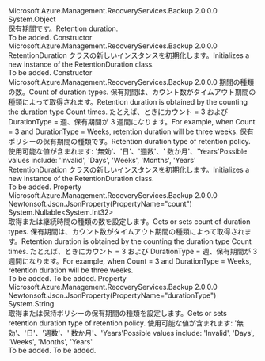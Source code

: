 <Type Name="RetentionDuration" FullName="Microsoft.Azure.Management.RecoveryServices.Backup.Models.RetentionDuration">
  <TypeSignature Language="C#" Value="public class RetentionDuration" />
  <TypeSignature Language="ILAsm" Value=".class public auto ansi beforefieldinit RetentionDuration extends System.Object" />
  <TypeSignature Language="DocId" Value="T:Microsoft.Azure.Management.RecoveryServices.Backup.Models.RetentionDuration" />
  <TypeSignature Language="VB.NET" Value="Public Class RetentionDuration" />
  <TypeSignature Language="F#" Value="type RetentionDuration = class" />
  <AssemblyInfo>
    <AssemblyName>Microsoft.Azure.Management.RecoveryServices.Backup</AssemblyName>
    <AssemblyVersion>2.0.0.0</AssemblyVersion>
  </AssemblyInfo>
  <Base>
    <BaseTypeName>System.Object</BaseTypeName>
  </Base>
  <Interfaces />
  <Docs>
    <summary>
            <span data-ttu-id="6b9ee-101">保有期間です。</span><span class="sxs-lookup"><span data-stu-id="6b9ee-101">Retention duration.</span></span>
            </summary>
    <remarks>To be added.</remarks>
  </Docs>
  <Members>
    <Member MemberName=".ctor">
      <MemberSignature Language="C#" Value="public RetentionDuration ();" />
      <MemberSignature Language="ILAsm" Value=".method public hidebysig specialname rtspecialname instance void .ctor() cil managed" />
      <MemberSignature Language="DocId" Value="M:Microsoft.Azure.Management.RecoveryServices.Backup.Models.RetentionDuration.#ctor" />
      <MemberSignature Language="VB.NET" Value="Public Sub New ()" />
      <MemberType>Constructor</MemberType>
      <AssemblyInfo>
        <AssemblyName>Microsoft.Azure.Management.RecoveryServices.Backup</AssemblyName>
        <AssemblyVersion>2.0.0.0</AssemblyVersion>
      </AssemblyInfo>
      <Parameters />
      <Docs>
        <summary>
            <span data-ttu-id="6b9ee-102">RetentionDuration クラスの新しいインスタンスを初期化します。</span><span class="sxs-lookup"><span data-stu-id="6b9ee-102">Initializes a new instance of the RetentionDuration class.</span></span>
            </summary>
        <remarks>To be added.</remarks>
      </Docs>
    </Member>
    <Member MemberName=".ctor">
      <MemberSignature Language="C#" Value="public RetentionDuration (Nullable&lt;int&gt; count = null, string durationType = null);" />
      <MemberSignature Language="ILAsm" Value=".method public hidebysig specialname rtspecialname instance void .ctor(valuetype System.Nullable`1&lt;int32&gt; count, string durationType) cil managed" />
      <MemberSignature Language="DocId" Value="M:Microsoft.Azure.Management.RecoveryServices.Backup.Models.RetentionDuration.#ctor(System.Nullable{System.Int32},System.String)" />
      <MemberSignature Language="VB.NET" Value="Public Sub New (Optional count As Nullable(Of Integer) = null, Optional durationType As String = null)" />
      <MemberSignature Language="F#" Value="new Microsoft.Azure.Management.RecoveryServices.Backup.Models.RetentionDuration : Nullable&lt;int&gt; * string -&gt; Microsoft.Azure.Management.RecoveryServices.Backup.Models.RetentionDuration" Usage="new Microsoft.Azure.Management.RecoveryServices.Backup.Models.RetentionDuration (count, durationType)" />
      <MemberType>Constructor</MemberType>
      <AssemblyInfo>
        <AssemblyName>Microsoft.Azure.Management.RecoveryServices.Backup</AssemblyName>
        <AssemblyVersion>2.0.0.0</AssemblyVersion>
      </AssemblyInfo>
      <Parameters>
        <Parameter Name="count" Type="System.Nullable&lt;System.Int32&gt;" />
        <Parameter Name="durationType" Type="System.String" />
      </Parameters>
      <Docs>
        <param name="count"><span data-ttu-id="6b9ee-103">期間の種類の数。</span><span class="sxs-lookup"><span data-stu-id="6b9ee-103">Count of duration types.</span></span> <span data-ttu-id="6b9ee-104">保有期間は、カウント数がタイムアウト期間の種類によって取得されます。</span><span class="sxs-lookup"><span data-stu-id="6b9ee-104">Retention duration is obtained by the counting the duration type Count times.</span></span>
            <span data-ttu-id="6b9ee-105">たとえば、ときにカウント = 3 および DurationType = 週、保有期間が 3 週間になります。</span><span class="sxs-lookup"><span data-stu-id="6b9ee-105">For example, when Count = 3 and DurationType = Weeks, retention duration will be three weeks.</span></span></param>
        <param name="durationType"><span data-ttu-id="6b9ee-106">保有ポリシーの保有期間の種類です。</span><span class="sxs-lookup"><span data-stu-id="6b9ee-106">Retention duration type of retention policy.</span></span> <span data-ttu-id="6b9ee-107">使用可能な値が含まれます: '無効'、'日'、'週数'、' 数か月'、'Years'</span><span class="sxs-lookup"><span data-stu-id="6b9ee-107">Possible values include: 'Invalid', 'Days', 'Weeks', 'Months', 'Years'</span></span></param>
        <summary>
            <span data-ttu-id="6b9ee-108">RetentionDuration クラスの新しいインスタンスを初期化します。</span><span class="sxs-lookup"><span data-stu-id="6b9ee-108">Initializes a new instance of the RetentionDuration class.</span></span>
            </summary>
        <remarks>To be added.</remarks>
      </Docs>
    </Member>
    <Member MemberName="Count">
      <MemberSignature Language="C#" Value="public Nullable&lt;int&gt; Count { get; set; }" />
      <MemberSignature Language="ILAsm" Value=".property instance valuetype System.Nullable`1&lt;int32&gt; Count" />
      <MemberSignature Language="DocId" Value="P:Microsoft.Azure.Management.RecoveryServices.Backup.Models.RetentionDuration.Count" />
      <MemberSignature Language="VB.NET" Value="Public Property Count As Nullable(Of Integer)" />
      <MemberSignature Language="F#" Value="member this.Count : Nullable&lt;int&gt; with get, set" Usage="Microsoft.Azure.Management.RecoveryServices.Backup.Models.RetentionDuration.Count" />
      <MemberType>Property</MemberType>
      <AssemblyInfo>
        <AssemblyName>Microsoft.Azure.Management.RecoveryServices.Backup</AssemblyName>
        <AssemblyVersion>2.0.0.0</AssemblyVersion>
      </AssemblyInfo>
      <Attributes>
        <Attribute>
          <AttributeName>Newtonsoft.Json.JsonProperty(PropertyName="count")</AttributeName>
        </Attribute>
      </Attributes>
      <ReturnValue>
        <ReturnType>System.Nullable&lt;System.Int32&gt;</ReturnType>
      </ReturnValue>
      <Docs>
        <summary>
            <span data-ttu-id="6b9ee-109">取得または継続時間の種類の数を設定します。</span><span class="sxs-lookup"><span data-stu-id="6b9ee-109">Gets or sets count of duration types.</span></span> <span data-ttu-id="6b9ee-110">保有期間は、カウント数がタイムアウト期間の種類によって取得されます。</span><span class="sxs-lookup"><span data-stu-id="6b9ee-110">Retention duration is obtained by the counting the duration type Count times.</span></span>
            <span data-ttu-id="6b9ee-111">たとえば、ときにカウント = 3 および DurationType = 週、保有期間が 3 週間になります。</span><span class="sxs-lookup"><span data-stu-id="6b9ee-111">For example, when Count = 3 and DurationType = Weeks, retention duration will be three weeks.</span></span>
            </summary>
        <value>To be added.</value>
        <remarks>To be added.</remarks>
      </Docs>
    </Member>
    <Member MemberName="DurationType">
      <MemberSignature Language="C#" Value="public string DurationType { get; set; }" />
      <MemberSignature Language="ILAsm" Value=".property instance string DurationType" />
      <MemberSignature Language="DocId" Value="P:Microsoft.Azure.Management.RecoveryServices.Backup.Models.RetentionDuration.DurationType" />
      <MemberSignature Language="VB.NET" Value="Public Property DurationType As String" />
      <MemberSignature Language="F#" Value="member this.DurationType : string with get, set" Usage="Microsoft.Azure.Management.RecoveryServices.Backup.Models.RetentionDuration.DurationType" />
      <MemberType>Property</MemberType>
      <AssemblyInfo>
        <AssemblyName>Microsoft.Azure.Management.RecoveryServices.Backup</AssemblyName>
        <AssemblyVersion>2.0.0.0</AssemblyVersion>
      </AssemblyInfo>
      <Attributes>
        <Attribute>
          <AttributeName>Newtonsoft.Json.JsonProperty(PropertyName="durationType")</AttributeName>
        </Attribute>
      </Attributes>
      <ReturnValue>
        <ReturnType>System.String</ReturnType>
      </ReturnValue>
      <Docs>
        <summary>
            <span data-ttu-id="6b9ee-112">取得または保持ポリシーの保有期間の種類を設定します。</span><span class="sxs-lookup"><span data-stu-id="6b9ee-112">Gets or sets retention duration type of retention policy.</span></span> <span data-ttu-id="6b9ee-113">使用可能な値が含まれます: '無効'、'日'、'週数'、' 数か月'、'Years'</span><span class="sxs-lookup"><span data-stu-id="6b9ee-113">Possible values include: 'Invalid', 'Days', 'Weeks', 'Months', 'Years'</span></span>
            </summary>
        <value>To be added.</value>
        <remarks>To be added.</remarks>
      </Docs>
    </Member>
  </Members>
</Type>